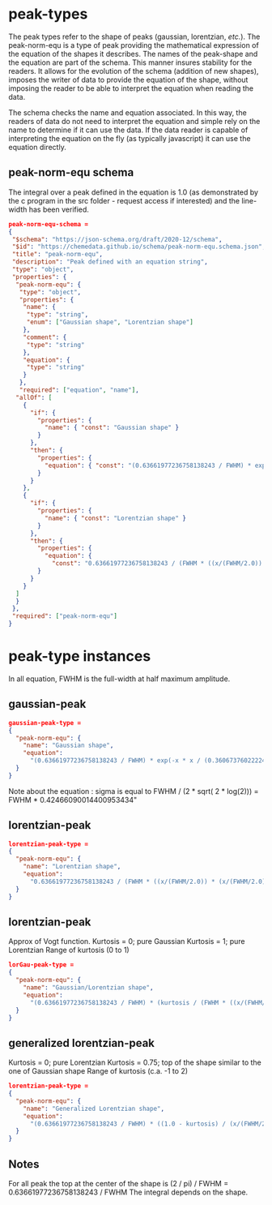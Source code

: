 # peak-types

The peak types refer to the shape of peaks (gaussian, lorentzian, *etc.*).
The peak-norm-equ is a type of peak providing the mathematical expression of the equation of the shapes it describes. The names of the peak-shape and the equation are part of the schema. This manner insures stability for the readers. It allows for the evolution of the schema (addition of new shapes), imposes the writer of data to provide the equation of the shape, without imposing the reader to be able to interpret the equation when reading the data.

The schema checks the name and equation associated. In this way, the readers of data do not need to interpret the equation and simple rely on the name to determine if it can use the data. If the data reader is capable of interpreting the equation on the fly (as typically javascript) it can use the equation directly.

## peak-norm-equ schema

The integral over a peak defined in the equation is 1.0 (as demonstrated by the c program in the src folder - request access if interested) and the line-width has been verified.

```json
peak-norm-equ-schema = 
{
 "$schema": "https://json-schema.org/draft/2020-12/schema",
 "$id": "https://chemedata.github.io/schema/peak-norm-equ.schema.json",
 "title": "peak-norm-equ",
 "description": "Peak defined with an equation string",
 "type": "object",
 "properties": {
  "peak-norm-equ": {
   "type": "object",
   "properties": {
    "name": {
     "type": "string",
     "enum": ["Gaussian shape", "Lorentzian shape"]
    },
    "comment": {
     "type": "string"
    },
    "equation": {
     "type": "string"
    }
   },
   "required": ["equation", "name"],
  "allOf": [
    {
      "if": {
        "properties": {
          "name": { "const": "Gaussian shape" }
        }
      },
      "then": {
        "properties": {
          "equation": { "const": "(0.63661977236758138243 / FWHM) * exp(-x * x / (0.36067376022224084675 * FWHM * FWHM))"}
        }
      }
    },
    {
      "if": {
        "properties": {
          "name": { "const": "Lorentzian shape" }
        }
      },
      "then": {
        "properties": {
          "equation": {
            "const": "0.63661977236758138243 / (FWHM * ((x/(FWHM/2.0)) * (x/(FWHM/2.0)) + 1))"}
        }
      }
    }
  ]
  }
 },
 "required": ["peak-norm-equ"]
}
```


# peak-type instances

In all equation, FWHM is the full-width at half maximum amplitude.
## gaussian-peak

```json
gaussian-peak-type = 
{
  "peak-norm-equ": {
    "name": "Gaussian shape",
    "equation": 
      "(0.63661977236758138243 / FWHM) * exp(-x * x / (0.36067376022224084675 * FWHM * FWHM))",
  }
}
```
Note about the equation : sigma is equal to ​FWHM​ / (2 * sqrt( 2 * log(2))) = ​FWHM​ * 0.42466090014400953434"

## lorentzian-peak

```json
lorentzian-peak-type = 
{
  "peak-norm-equ": {
    "name": "Lorentzian shape",
    "equation": 
      "0.63661977236758138243 / (FWHM * ((x/(FWHM/2.0)) * (x/(FWHM/2.0)) + 1))"
  }
}
```
## lorentzian-peak

Approx of Vogt function.
Kurtosis = 0; pure Gaussian
Kurtosis = 1; pure Lorentzian
Range of kurtosis (0 to 1)


```json
lorGau-peak-type = 
{
  "peak-norm-equ": {
    "name": "Gaussian/Lorentzian shape",
    "equation": 
      "(0.63661977236758138243 / FWHM) * (kurtosis / (FWHM * ((x/(FWHM/2.0)) * (x/(FWHM/2.0)) + 1)) + (1.0 - kurtosis) * exp(-x * x / (0.36067376022224084675 * FWHM * FWHM)))"
  }
}
```

## generalized lorentzian-peak

Kurtosis = 0; pure Lorentzian
Kurtosis = 0.75; top of the shape similar to the one of Gaussian shape
Range of kurtosis (c.a. -1 to 2)
```json
lorentzian-peak-type = 
{
  "peak-norm-equ": {
    "name": "Generalized Lorentzian shape",
    "equation": 
      "(0.63661977236758138243 / FWHM) * ((1.0 - kurtosis) / (x/(FWHM/2.0) * x/(FWHM/2.0) + 1)  +  kurtosis * (1.0 + 0.5 * x/(FWHM/2.0) * x/(FWHM/2.0)) / ( (x/(FWHM/2.0) * x/(FWHM/2.0) + 1) + x/(FWHM/2.0) * x/(FWHM/2.0) * x/(FWHM/2.0) * x/(FWHM/2.0)))"
  }
}
```
## Notes
For all peak the top at the center of the shape is (2 / pi) / FWHM = 0.63661977236758138243 / FWHM
The integral depends on the shape.
